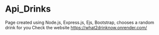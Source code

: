 # Api_Drinks
Page created using Node.js, Express.js, Ejs, Bootstrap, chooses a random drink for you
Check the website https://what2drinknow.onrender.com/
